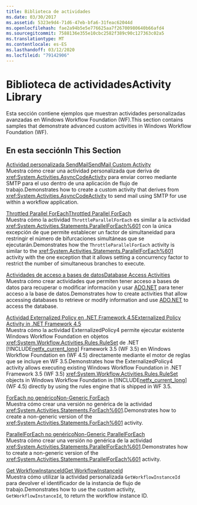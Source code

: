 ```yaml
---
title: Biblioteca de actividades
ms.date: 03/30/2017
ms.assetid: 5323e9d4-71d6-47eb-bfa6-31feac62044d
ms.openlocfilehash: fae2a94b5e5e776625aa7f26700980640b66afd4
ms.sourcegitcommit: 7588136e355e10cbc2582f389c90c127363c02a5
ms.translationtype: MT
ms.contentlocale: es-ES
ms.lasthandoff: 03/12/2020
ms.locfileid: "79142906"
---
```

# <a name="activity-library"></a><span data-ttu-id="46134-102">Biblioteca de actividades</span><span class="sxs-lookup"><span data-stu-id="46134-102">Activity Library</span></span>
<span data-ttu-id="46134-103">Esta sección contiene ejemplos que muestran actividades personalizadas avanzadas en Windows Workflow Foundation (WF).</span><span class="sxs-lookup"><span data-stu-id="46134-103">This section contains samples that demonstrate advanced custom activities in Windows Workflow Foundation (WF).</span></span>  
  
## <a name="in-this-section"></a><span data-ttu-id="46134-104">En esta sección</span><span class="sxs-lookup"><span data-stu-id="46134-104">In This Section</span></span>

 [<span data-ttu-id="46134-105">Actividad personalizada SendMail</span><span class="sxs-lookup"><span data-stu-id="46134-105">SendMail Custom Activity</span></span>](sendmail-custom-activity.md)  
 <span data-ttu-id="46134-106">Muestra cómo crear una actividad personalizada que deriva de <xref:System.Activities.AsyncCodeActivity> para enviar correo mediante SMTP para el uso dentro de una aplicación de flujo de trabajo.</span><span class="sxs-lookup"><span data-stu-id="46134-106">Demonstrates how to create a custom activity that derives from <xref:System.Activities.AsyncCodeActivity> to send mail using SMTP for use within a workflow application.</span></span>  
  
 [<span data-ttu-id="46134-107">Throttled Parallel ForEach</span><span class="sxs-lookup"><span data-stu-id="46134-107">Throttled Parallel ForEach</span></span>](throttled-parallel-foreach.md)  
 <span data-ttu-id="46134-108">Muestra cómo la actividad `ThrottleParallelForEach` es similar a la actividad <xref:System.Activities.Statements.ParallelForEach%601> con la única excepción de que permite establecer un factor de simultaneidad para restringir el número de bifurcaciones simultáneas que se ejecutarán.</span><span class="sxs-lookup"><span data-stu-id="46134-108">Demonstrates how the `ThrottleParallelForEach` activity is similar to the <xref:System.Activities.Statements.ParallelForEach%601> activity with the one exception that it allows setting a concurrency factor to restrict the number of simultaneous branches to execute.</span></span>
  
 [<span data-ttu-id="46134-109">Actividades de acceso a bases de datos</span><span class="sxs-lookup"><span data-stu-id="46134-109">Database Access Activities</span></span>](database-access-activities.md)  
 <span data-ttu-id="46134-110">Muestra cómo crear actividades que permiten tener acceso a bases de datos para recuperar o modificar información y usar [ADO.NET](../../data/adonet/index.md) para tener acceso a la base de datos.</span><span class="sxs-lookup"><span data-stu-id="46134-110">Demonstrates how to create activities that allow accessing databases to retrieve or modify information and use [ADO.NET](../../data/adonet/index.md) to access the database.</span></span>  
  
 [<span data-ttu-id="46134-111">Actividad Externalized Policy en .NET Framework 4.5</span><span class="sxs-lookup"><span data-stu-id="46134-111">Externalized Policy Activity in .NET Framework 4.5</span></span>](externalized-policy-activity-in-net-framework-4-5.md)  
 <span data-ttu-id="46134-112">Muestra cómo la actividad ExternalizedPolicy4 permite ejecutar existente Windows Workflow Foundation en objetos <xref:System.Workflow.Activities.Rules.RuleSet> de .NET [!INCLUDE[netfx_current_long](../../../../includes/netfx-current-long-md.md)] Framework 3.5 (WF 3.5) en Windows Workflow Foundation en (WF 4.5) directamente mediante el motor de reglas que se incluye en WF 3.5.</span><span class="sxs-lookup"><span data-stu-id="46134-112">Demonstrates how the ExternalizedPolicy4 activity allows executing existing Windows Workflow Foundation in .NET Framework 3.5 (WF 3.5) <xref:System.Workflow.Activities.Rules.RuleSet> objects in Windows Workflow Foundation in [!INCLUDE[netfx_current_long](../../../../includes/netfx-current-long-md.md)] (WF 4.5) directly by using the rules engine that is shipped in WF 3.5.</span></span>
  
 [<span data-ttu-id="46134-113">ForEach no genérico</span><span class="sxs-lookup"><span data-stu-id="46134-113">Non-Generic ForEach</span></span>](non-generic-foreach.md)  
 <span data-ttu-id="46134-114">Muestra cómo crear una versión no genérica de la actividad <xref:System.Activities.Statements.ForEach%601>.</span><span class="sxs-lookup"><span data-stu-id="46134-114">Demonstrates how to create a non-generic version of the <xref:System.Activities.Statements.ForEach%601> activity.</span></span>  
  
 [<span data-ttu-id="46134-115">ParallelForEach no genérico</span><span class="sxs-lookup"><span data-stu-id="46134-115">Non-Generic ParallelForEach</span></span>](non-generic-parallelforeach.md)  
 <span data-ttu-id="46134-116">Muestra cómo crear una versión no genérica de la actividad <xref:System.Activities.Statements.ParallelForEach%601>.</span><span class="sxs-lookup"><span data-stu-id="46134-116">Demonstrates how to create a non-generic version of the <xref:System.Activities.Statements.ParallelForEach%601> activity.</span></span>  
  
 [<span data-ttu-id="46134-117">Get WorkflowInstanceId</span><span class="sxs-lookup"><span data-stu-id="46134-117">Get WorkflowInstanceId</span></span>](get-workflowinstanceid.md)  
 <span data-ttu-id="46134-118">Muestra cómo utilizar la actividad personalizada `GetWorkflowInstanceId` para devolver el identificador de la instancia de flujo de trabajo.</span><span class="sxs-lookup"><span data-stu-id="46134-118">Demonstrates how to use the custom activity, `GetWorkflowInstanceId`, to return the workflow instance ID.</span></span>
